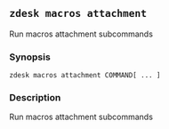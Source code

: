 ## `zdesk macros attachment`

Run macros attachment subcommands

### Synopsis

    zdesk macros attachment COMMAND[ ... ]

### Description

Run macros attachment subcommands

